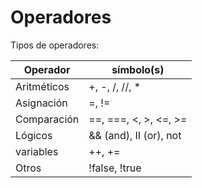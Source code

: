 # Operadores

Tipos de operadores:

| Operador    |       símbolo(s)      |
|-------------|-----------------------|
| Aritméticos | +, -, /, //, *        |
| Asignación  | =, !=                 |
| Comparación | ==, ===, <, >, <=, >= |
| Lógicos     | && (and), II (or), not|
| variables   | ++, +=                |
| Otros       | !false, !true         |

